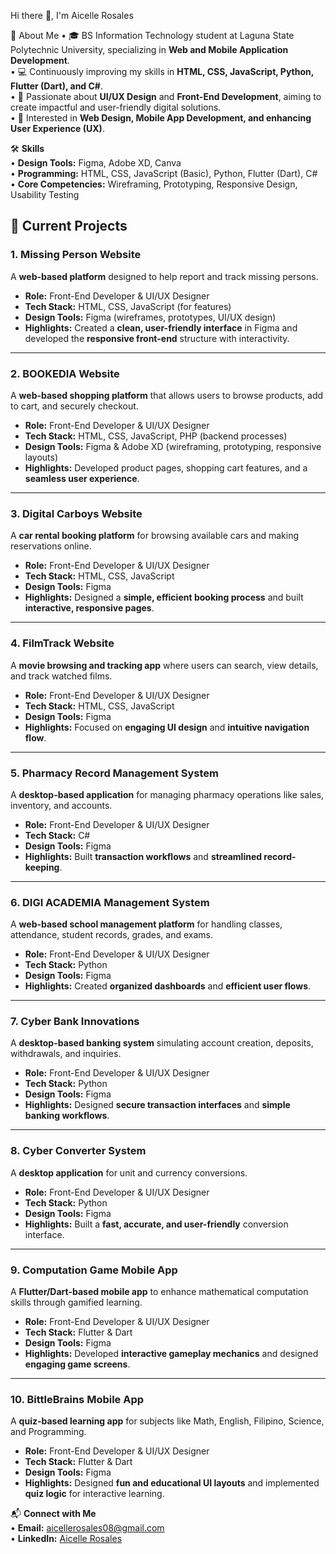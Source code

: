 Hi there 👋, I'm Aicelle Rosales  

🎀 About Me
• 🎓 BS Information Technology student at Laguna State Polytechnic University, specializing in **Web and Mobile Application Development**.  
• 💻 Continuously improving my skills in **HTML, CSS, JavaScript, Python, Flutter (Dart), and C#**.  
• 🎯 Passionate about **UI/UX Design** and **Front-End Development**, aiming to create impactful and user-friendly digital solutions.  
• 🎨 Interested in **Web Design, Mobile App Development, and enhancing User Experience (UX)**.  

🛠 **Skills**  
• **Design Tools:** Figma, Adobe XD, Canva  
• **Programming:** HTML, CSS, JavaScript (Basic), Python, Flutter (Dart), C#  
• **Core Competencies:** Wireframing, Prototyping, Responsive Design, Usability Testing  

## 📂 **Current Projects**

### **1. Missing Person Website**
A **web-based platform** designed to help report and track missing persons.  
- **Role:** Front-End Developer & UI/UX Designer  
- **Tech Stack:** HTML, CSS, JavaScript (for features)  
- **Design Tools:** Figma (wireframes, prototypes, UI/UX design)  
- **Highlights:** Created a **clean, user-friendly interface** in Figma and developed the **responsive front-end** structure with interactivity.  

---

### **2. BOOKEDIA Website**
A **web-based shopping platform** that allows users to browse products, add to cart, and securely checkout.  
- **Role:** Front-End Developer & UI/UX Designer  
- **Tech Stack:** HTML, CSS, JavaScript, PHP (backend processes)  
- **Design Tools:** Figma & Adobe XD (wireframing, prototyping, responsive layouts)  
- **Highlights:** Developed product pages, shopping cart features, and a **seamless user experience**.  

---

### **3. Digital Carboys Website**
A **car rental booking platform** for browsing available cars and making reservations online.  
- **Role:** Front-End Developer & UI/UX Designer  
- **Tech Stack:** HTML, CSS, JavaScript  
- **Design Tools:** Figma  
- **Highlights:** Designed a **simple, efficient booking process** and built **interactive, responsive pages**.  

---

### **4. FilmTrack Website**
A **movie browsing and tracking app** where users can search, view details, and track watched films.  
- **Role:** Front-End Developer & UI/UX Designer  
- **Tech Stack:** HTML, CSS, JavaScript  
- **Design Tools:** Figma  
- **Highlights:** Focused on **engaging UI design** and **intuitive navigation flow**.  

---

### **5. Pharmacy Record Management System**
A **desktop-based application** for managing pharmacy operations like sales, inventory, and accounts.  
- **Role:** Front-End Developer & UI/UX Designer  
- **Tech Stack:** C#  
- **Design Tools:** Figma  
- **Highlights:** Built **transaction workflows** and **streamlined record-keeping**.  

---

### **6. DIGI ACADEMIA Management System**
A **web-based school management platform** for handling classes, attendance, student records, grades, and exams.  
- **Role:** Front-End Developer & UI/UX Designer  
- **Tech Stack:** Python  
- **Design Tools:** Figma  
- **Highlights:** Created **organized dashboards** and **efficient user flows**.  

---

### **7. Cyber Bank Innovations**
A **desktop-based banking system** simulating account creation, deposits, withdrawals, and inquiries.  
- **Role:** Front-End Developer & UI/UX Designer  
- **Tech Stack:** Python  
- **Design Tools:** Figma  
- **Highlights:** Designed **secure transaction interfaces** and **simple banking workflows**.  

---

### **8. Cyber Converter System**
A **desktop application** for unit and currency conversions.  
- **Role:** Front-End Developer & UI/UX Designer  
- **Tech Stack:** Python  
- **Design Tools:** Figma  
- **Highlights:** Built a **fast, accurate, and user-friendly** conversion interface.  

---

### **9. Computation Game Mobile App**
A **Flutter/Dart-based mobile app** to enhance mathematical computation skills through gamified learning.  
- **Role:** Front-End Developer & UI/UX Designer  
- **Tech Stack:** Flutter & Dart  
- **Design Tools:** Figma  
- **Highlights:** Developed **interactive gameplay mechanics** and designed **engaging game screens**.  

---

### **10. BittleBrains Mobile App**
A **quiz-based learning app** for subjects like Math, English, Filipino, Science, and Programming.  
- **Role:** Front-End Developer & UI/UX Designer  
- **Tech Stack:** Flutter & Dart  
- **Design Tools:** Figma  
- **Highlights:** Designed **fun and educational UI layouts** and implemented **quiz logic** for interactive learning.  


📬 **Connect with Me**  
• **Email:** aicellerosales08@gmail.com  
• **LinkedIn:** [Aicelle Rosales](https://www.linkedin.com/in/aicelle-rosales-66298537b)  
